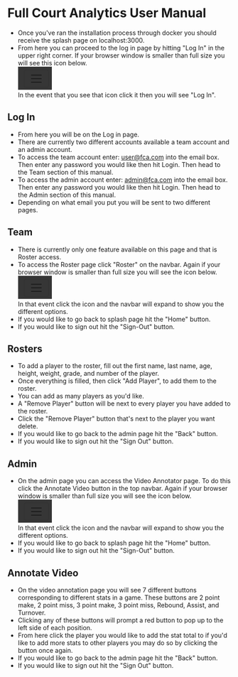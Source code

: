 # Full Court Analytics User Manual

- Once you've ran the installation process through docker you should receive the splash page on localhost:3000.
- From here you can proceed to the log in page by hitting "Log In" in the upper right corner.
If your browser window is smaller than full size you will see this icon below. <br>
![Navbar Icon](https://github.com/bwoody3142/FullCourtAnalytics/raw/master/AuxiliaryFiles/Navbar.png)<br>
In the event that you see that icon click it then you will see "Log In".

## Log In
- From here you will be on the Log in page.
- There are currently two different accounts available a team account and an admin account. 
- To access the team account enter: user@fca.com into the email box. Then enter any password you would like then hit Login. Then head to the Team section of this manual.
- To access the admin account enter: admin@fca.com into the email box. Then enter any password you would like then hit Login. Then head to the Admin section of this manual.
- Depending on what email you put you will be sent to two different pages. 

## Team

- There is currently only one feature available on this page and that is Roster access.
- To access the Roster page click "Roster" on the navbar. 
  Again if your browser window is smaller than full size you will see the icon below. <br>
![Navbar Icon](https://github.com/bwoody3142/FullCourtAnalytics/raw/master/AuxiliaryFiles/Navbar.png) <br>
In that event click the icon and the navbar will expand to show you the different options.
- If you would like to go back to splash page hit the "Home" button. 
- If you would like to sign out hit the "Sign-Out" button. 


## Rosters
- To add a player to the roster, fill out the first name, last name, age, height, weight, grade, and number of the player.
- Once everything is filled, then click "Add Player", to add them to the roster. 
- You can add as many players as you'd like. 
- A "Remove Player" button will be next to every player you have added to the roster.
- Click the "Remove Player" button that's next to the player you want delete.
- If you would like to go back to the admin page hit the "Back" button. 
- If you would like to sign out hit the "Sign Out" button.

## Admin

- On the admin page you can access the Video Annotator page. To do this click the Annotate Video button in the top navbar.
Again if your browser window is smaller than full size you will see the icon below. <br>
![Navbar Icon](https://github.com/bwoody3142/FullCourtAnalytics/raw/master/AuxiliaryFiles/Navbar.png) <br>
In that event click the icon and the navbar will expand to show you the different options.
- If you would like to go back to splash page hit the "Home" button. 
- If you would like to sign out hit the "Sign-Out" button.  

## Annotate Video
- On the video annotation page you will see 7 different buttons corresponding to different stats in a game. These buttons are 2 point make, 2 point miss, 3 point make, 3 point miss, Rebound, Assist, and Turnover. 
- Clicking any of these buttons will prompt a red button to pop up to the left side of each position.
- From here click the player you would like to add the stat total to if you'd like to add more stats to other players you may do so by clicking the button once again. 
- If you would like to go back to the admin page hit the "Back" button. 
- If you would like to sign out hit the "Sign Out" button.  
